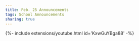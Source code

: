 ```yaml
---
title: Feb. 25 Announcements
tags: School Announcements
sharing: true
---
```

<div>{%- include extensions/youtube.html id='KxwGuYBga88' -%}</div>